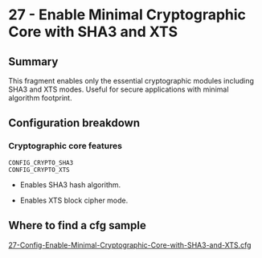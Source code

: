 # 27 - Enable Minimal Cryptographic Core with SHA3 and XTS

## Summary

This fragment enables only the essential cryptographic modules including SHA3 and XTS modes. Useful for secure applications with minimal algorithm footprint.

## Configuration breakdown

### Cryptographic core features

```none
CONFIG_CRYPTO_SHA3
CONFIG_CRYPTO_XTS
```

* Enables SHA3 hash algorithm.

* Enables XTS block cipher mode.

## Where to find a cfg sample

[27-Config-Enable-Minimal-Cryptographic-Core-with-SHA3-and-XTS.cfg](../../beagle-board/6.6.32/packaging/27-Config-Enable-Minimal-Cryptographic-Core-with-SHA3-and-XTS.cfg)
